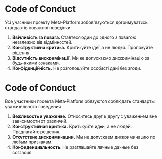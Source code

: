 # Code of Conduct

Усі учасники проекту Meta-Platform зобов'язуються дотримуватись стандартів поважної поведінки.

1. **Ввічливість та повага.** Ставтеся один до одного з повагою незалежно від відмінностей.
2. **Конструктивна критика.** Критикуйте ідеї, а не людей. Пропонуйте рішення.
3. **Відсутність дискримінації.** Ми не допускаємо дискримінацію за будь-якими ознаками.
4. **Конфіденційність.** Не розголошуйте особисті дані без згоди.

# Code of Conduct

Все участники проекта Meta‑Platform обязуются соблюдать стандарты уважительного поведения. 

1. **Вежливость и уважение.** Относитесь друг к другу с уважением вне зависимости от различий.
2. **Конструктивная критика.** Критикуйте идеи, а не людей. Предлагайте решения.
3. **Отсутствие дискриминации.** Мы не допускаем дискриминацию по любым признакам.
4. **Конфиденциальность.** Не разглашайте личные данные без согласия.
